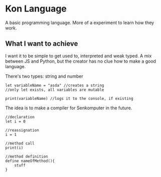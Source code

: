 # Kon Language

A basic programming language. More of a experiment to learn how they work.

## What I want to achieve

I want it to be simple to get used to, interpreted and weak typed. A mix between JS and Python, but the creator has no clue how to make a good language.

There's two types: string and number

```
let variableName = "asda" //creates a string
//only let exists, all variables are mutable

print(variableName) //logs it to the console, if existing

```

The idea is to make a compiler for Senkomputer in the future.

```
//declaration
let i = 0

//reassignation
i = 1

//method call
print(i)

//method definition
define nameOfMethod(){
    stuff
}

```
